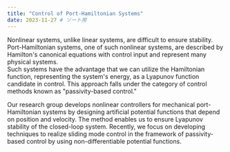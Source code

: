 ```yaml
---
title: "Control of Port-Hamiltonian Systems"
date: 2023-11-27 # ソート用
---
```


<!-- Nonlinear systems, unlike linear systems, are difficult to ensure stability. On the other hand, port-Hamiltonian systems are described by Hamilton's canonical equations with control input, which represent many physical systems. Such systems have the advantage that we can utilize the Hamiltonian function, representing the system's energy, as a Lyapunov function candidate in control. This control method is called "passivity-based control."  -->

Nonlinear systems, unlike linear systems, are difficult to ensure stability. 
Port-Hamiltonian systems, one of such nonlinear systems, are described by Hamilton's canonical equations with control input and represent many physical systems.  
Such systems have the advantage that we can utilize the Hamiltonian function, representing the system's energy, as a Lyapunov function candidate in control. 
This approach falls under the category of control methods known as "passivity-based control."

Our research group develops nonlinear controllers for mechanical port-Hamiltonian systems by designing artificial potential functions that depend on position and velocity. 
The method enables us to ensure Lyapunov stability of the closed-loop system. 
Recently, we focus on developing techniques to realize sliding mode control in the framework of passivity-based control by using non-differentiable potential functions.